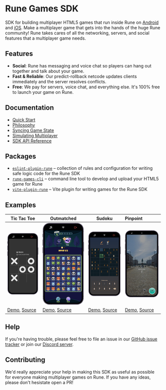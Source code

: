 # Rune Games SDK

SDK for building multiplayer HTML5 games that run inside Rune on [Android](https://play.google.com/store/apps/details?id=ai.rune.tincan) and [iOS](https://apps.apple.com/app/rune-games-and-voice-chat/id1450358364). Make a multiplayer game that gets into the hands of the huge Rune community! Rune takes cares of all the networking, servers, and social features that a multiplayer game needs.

## Features

- **Social**: Rune has messaging and voice chat so players can hang out together and talk about your game.
- **Fast & Reliable**: Our predict-rollback netcode updates clients immediately and the server resolves conflicts.
- **Free**: We pay for servers, voice chat, and everything else. It's 100% free to launch your game on Rune.

## Documentation

- [Quick Start](https://developers.rune.ai/docs/quick-start)
- [Philosophy](https://developers.rune.ai/docs/how-it-works/philosophy)
- [Syncing Game State](https://developers.rune.ai/docs/how-it-works/syncing-game-state)
- [Simulating Multiplayer](https://developers.rune.ai/docs/publishing/simulating-multiplayer)
- [SDK API Reference](https://developers.rune.ai/docs/api-reference)

## Packages

- [`eslint-plugin-rune`](https://github.com/rune/rune-games-sdk/tree/staging/packages/eslint-plugin-rune) – collection of rules and configuration for writing safe logic code for the Rune SDK
- [`rune-games-cli`](https://github.com/rune/rune-games-sdk/tree/staging/packages/rune-games-cli) – command line tool to develop and upload your HTML5 game for Rune
- [`vite-plugin-rune`](https://github.com/rune/rune-games-sdk/tree/staging/packages/vite-plugin-rune) – Vite plugin for writing games for the Rune SDK

## Examples

| Tic Tac Toe                                                                                                                                  | Outmatched                                                                                                                                 | Sudoku                                                                                                                             | Pinpoint                                                                                                                               |
| -------------------------------------------------------------------------------------------------------------------------------------------- | ------------------------------------------------------------------------------------------------------------------------------------------ | ---------------------------------------------------------------------------------------------------------------------------------- | :------------------------------------------------------------------------------------------------------------------------------------- |
| [<img src="docs/static/img/multiplayer-games/tic-tac-toe.png" width=500>](https://developers.rune.ai/examples/tic-tac-toe/)                  | [<img src="docs/static/img/multiplayer-games/outmatched.png" width=500>](https://developers.rune.ai/examples/outmatched/)                  | [<img src="docs/static/img/multiplayer-games/sudoku.png" width=500>](https://developers.rune.ai/examples/sudoku/)                  | [<img src="docs/static/img/multiplayer-games/pinpoint.png" width=500>](https://developers.rune.ai/examples/pinpoint/)                  |
| [Demo](https://developers.rune.ai/examples/tic-tac-toe/), [Source](https://github.com/rune/rune-games-sdk/tree/staging/examples/tic-tac-toe) | [Demo](https://developers.rune.ai/examples/outmatched/), [Source](https://github.com/rune/rune-games-sdk/tree/staging/examples/outmatched) | [Demo](https://developers.rune.ai/examples/sudoku/), [Source](https://github.com/rune/rune-games-sdk/tree/staging/examples/sudoku) | [Demo](https://developers.rune.ai/examples/pinpoint/), [Source](https://github.com/rune/rune-games-sdk/tree/staging/examples/pinpoint) |

## Help

If you're having trouble, please feel free to file an issue in our [GitHub issue tracker](https://github.com/rune/rune-games-sdk/issues) or join our [Discord server](https://discord.gg/rune-devs).

## Contributing

We'd really appreciate your help in making this SDK as useful as possible for everyone making multiplayer games on Rune. If you have any ideas, please don't hesistate open a PR!


